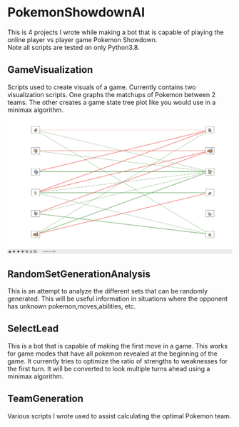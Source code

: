 # PokemonShowdownAI
This is 4 projects I wrote while making a bot that is capable of playing the online player vs player game Pokemon Showdown.  
Note all scripts are tested on only Python3.8.  
## GameVisualization  
Scripts used to create visuals of a game. Currently contains two visualization scripts. One graphs the matchups of Pokemon between 2 teams. The other creates a game state tree plot like you would use in a minimax algorithm.  
![Visualize matchups](https://raw.githubusercontent.com/Tyler-Hilbert/PokemonShowdownAI/master/GameVisualization/VisualizeMatchups_output.png)  
## RandomSetGenerationAnalysis
This is an attempt to analyze the different sets that can be randomly generated. This will be useful information in situations where the opponent has unknown pokemon,moves,abilities, etc.
## SelectLead
This is a bot that is capable of making the first move in a game. This works for game modes that have all pokemon revealed at the beginning of the game. It currently tries to optimize the ratio of strengths to weaknesses for the first turn. It will be converted to look multiple turns ahead using a minimax algorithm.
## TeamGeneration  
Various scripts I wrote used to assist calculating the optimal Pokemon team.  
